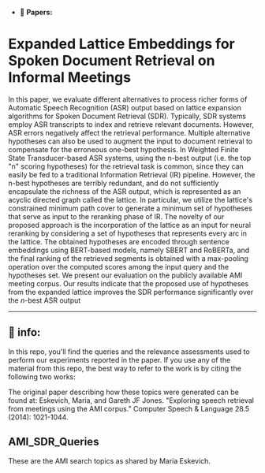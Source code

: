 
- :page_facing_up: **Papers:**
# Expanded Lattice Embeddings for Spoken Document Retrieval on Informal Meetings

In this paper, we evaluate different alternatives to process richer forms of Automatic Speech Recognition (ASR) output based on lattice expansion algorithms for Spoken Document Retrieval (SDR). Typically, SDR systems employ ASR transcripts to index and retrieve relevant documents.
However, ASR errors negatively affect the retrieval performance. Multiple alternative hypotheses can also be used to augment the input to document retrieval to compensate for the erroneous one-best hypothesis. In Weighted Finite State Transducer-based ASR systems, using the n-best output (i.e. the top "n" scoring hypotheses) for the retrieval task is common, since they can easily be fed to a traditional Information Retrieval (IR) pipeline. However, the n-best hypotheses are terribly redundant, and do not sufficiently encapsulate the richness of the ASR output, which is represented as an acyclic directed graph called the lattice. In particular, we utilize the lattice's constrained minimum path cover to generate a minimum set of hypotheses that serve as input to the reranking phase of IR. The novelty of our proposed approach is the incorporation of the lattice as an input for neural reranking by considering a set of hypotheses that represents every arc in the lattice. The obtained hypotheses are encoded through sentence embeddings using BERT-based models, namely SBERT and RoBERTa, and the final ranking of the retrieved segments is obtained with a max-pooling operation over the computed scores among the input query and the hypotheses set. We present our evaluation on the publicly available AMI meeting corpus. Our results indicate that the proposed use of hypotheses from the expanded lattice improves the SDR performance significantly over the $n$-best ASR output

---
## :notebook: info:

In this repo, you'll find the queries and the relevance assessments used to perform our experiments reported in the paper. 
If you use any of the material from this repo, the best way to refer to the work is by citing the following two works:

The original paper describing how these topics were generated can be found at: 
Eskevich, Maria, and Gareth JF Jones. "Exploring speech retrieval from meetings using the AMI corpus." Computer Speech & Language 28.5 (2014): 1021-1044.



## AMI_SDR_Queries

These are the AMI search topics as shared by Maria Eskevich. 


